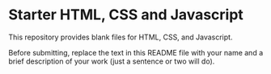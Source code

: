 # Starter HTML, CSS and Javascript

This repository provides blank files for HTML, CSS, and Javascript.

Before submitting, replace the text in this README file with your name and a brief description of your work (just a sentence or two will do).
